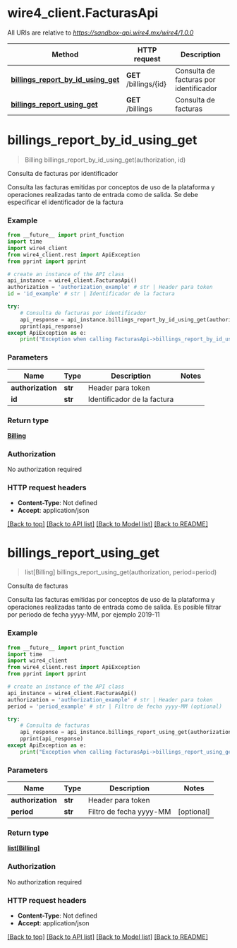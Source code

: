 # wire4_client.FacturasApi

All URIs are relative to *https://sandbox-api.wire4.mx/wire4/1.0.0*

Method | HTTP request | Description
------------- | ------------- | -------------
[**billings_report_by_id_using_get**](FacturasApi.md#billings_report_by_id_using_get) | **GET** /billings/{id} | Consulta de facturas por identificador
[**billings_report_using_get**](FacturasApi.md#billings_report_using_get) | **GET** /billings | Consulta de facturas

# **billings_report_by_id_using_get**
> Billing billings_report_by_id_using_get(authorization, id)

Consulta de facturas por identificador

Consulta las facturas emitidas por conceptos de uso de la plataforma y operaciones realizadas tanto de entrada como de salida. Se debe especificar el identificador de la factura

### Example
```python
from __future__ import print_function
import time
import wire4_client
from wire4_client.rest import ApiException
from pprint import pprint

# create an instance of the API class
api_instance = wire4_client.FacturasApi()
authorization = 'authorization_example' # str | Header para token
id = 'id_example' # str | Identificador de la factura

try:
    # Consulta de facturas por identificador
    api_response = api_instance.billings_report_by_id_using_get(authorization, id)
    pprint(api_response)
except ApiException as e:
    print("Exception when calling FacturasApi->billings_report_by_id_using_get: %s\n" % e)
```

### Parameters

Name | Type | Description  | Notes
------------- | ------------- | ------------- | -------------
 **authorization** | **str**| Header para token | 
 **id** | **str**| Identificador de la factura | 

### Return type

[**Billing**](Billing.md)

### Authorization

No authorization required

### HTTP request headers

 - **Content-Type**: Not defined
 - **Accept**: application/json

[[Back to top]](#) [[Back to API list]](../README.md#documentation-for-api-endpoints) [[Back to Model list]](../README.md#documentation-for-models) [[Back to README]](../README.md)

# **billings_report_using_get**
> list[Billing] billings_report_using_get(authorization, period=period)

Consulta de facturas

Consulta las facturas emitidas por conceptos de uso de la plataforma y operaciones realizadas tanto de entrada como de salida. Es posible filtrar por periodo de fecha yyyy-MM, por ejemplo 2019-11

### Example
```python
from __future__ import print_function
import time
import wire4_client
from wire4_client.rest import ApiException
from pprint import pprint

# create an instance of the API class
api_instance = wire4_client.FacturasApi()
authorization = 'authorization_example' # str | Header para token
period = 'period_example' # str | Filtro de fecha yyyy-MM (optional)

try:
    # Consulta de facturas
    api_response = api_instance.billings_report_using_get(authorization, period=period)
    pprint(api_response)
except ApiException as e:
    print("Exception when calling FacturasApi->billings_report_using_get: %s\n" % e)
```

### Parameters

Name | Type | Description  | Notes
------------- | ------------- | ------------- | -------------
 **authorization** | **str**| Header para token | 
 **period** | **str**| Filtro de fecha yyyy-MM | [optional] 

### Return type

[**list[Billing]**](Billing.md)

### Authorization

No authorization required

### HTTP request headers

 - **Content-Type**: Not defined
 - **Accept**: application/json

[[Back to top]](#) [[Back to API list]](../README.md#documentation-for-api-endpoints) [[Back to Model list]](../README.md#documentation-for-models) [[Back to README]](../README.md)

